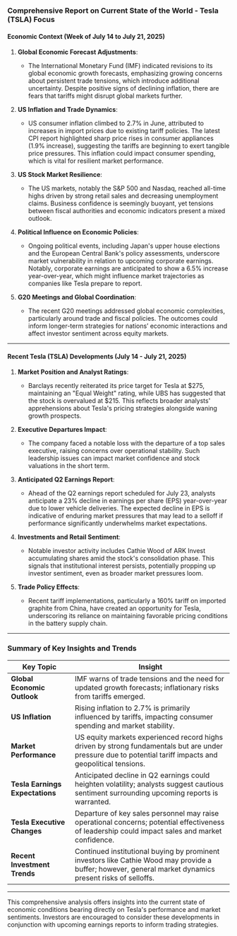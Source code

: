 ### Comprehensive Report on Current State of the World - Tesla (TSLA) Focus

#### Economic Context (Week of July 14 to July 21, 2025)

1. **Global Economic Forecast Adjustments**:
   - The International Monetary Fund (IMF) indicated revisions to its global economic growth forecasts, emphasizing growing concerns about persistent trade tensions, which introduce additional uncertainty. Despite positive signs of declining inflation, there are fears that tariffs might disrupt global markets further. 

2. **US Inflation and Trade Dynamics**:
   - US consumer inflation climbed to 2.7% in June, attributed to increases in import prices due to existing tariff policies. The latest CPI report highlighted sharp price rises in consumer appliances (1.9% increase), suggesting the tariffs are beginning to exert tangible price pressures. This inflation could impact consumer spending, which is vital for resilient market performance.

3. **US Stock Market Resilience**:
   - The US markets, notably the S&P 500 and Nasdaq, reached all-time highs driven by strong retail sales and decreasing unemployment claims. Business confidence is seemingly buoyant, yet tensions between fiscal authorities and economic indicators present a mixed outlook.

4. **Political Influence on Economic Policies**:
   - Ongoing political events, including Japan's upper house elections and the European Central Bank's policy assessments, underscore market vulnerability in relation to upcoming corporate earnings. Notably, corporate earnings are anticipated to show a 6.5% increase year-over-year, which might influence market trajectories as companies like Tesla prepare to report.

5. **G20 Meetings and Global Coordination**:
   - The recent G20 meetings addressed global economic complexities, particularly around trade and fiscal policies. The outcomes could inform longer-term strategies for nations’ economic interactions and affect investor sentiment across equity markets.

---

#### Recent Tesla (TSLA) Developments (July 14 - July 21, 2025)

1. **Market Position and Analyst Ratings**:
   - Barclays recently reiterated its price target for Tesla at $275, maintaining an "Equal Weight" rating, while UBS has suggested that the stock is overvalued at $215. This reflects broader analysts' apprehensions about Tesla's pricing strategies alongside waning growth prospects.

2. **Executive Departures Impact**:
   - The company faced a notable loss with the departure of a top sales executive, raising concerns over operational stability. Such leadership issues can impact market confidence and stock valuations in the short term.

3. **Anticipated Q2 Earnings Report**:
   - Ahead of the Q2 earnings report scheduled for July 23, analysts anticipate a 23% decline in earnings per share (EPS) year-over-year due to lower vehicle deliveries. The expected decline in EPS is indicative of enduring market pressures that may lead to a selloff if performance significantly underwhelms market expectations.

4. **Investments and Retail Sentiment**:
   - Notable investor activity includes Cathie Wood of ARK Invest accumulating shares amid the stock's consolidation phase. This signals that institutional interest persists, potentially propping up investor sentiment, even as broader market pressures loom.

5. **Trade Policy Effects**:
   - Recent tariff implementations, particularly a 160% tariff on imported graphite from China, have created an opportunity for Tesla, underscoring its reliance on maintaining favorable pricing conditions in the battery supply chain.

---

### Summary of Key Insights and Trends

| **Key Topic**                   | **Insight**                                                                                                                                                      |
|----------------------------------|------------------------------------------------------------------------------------------------------------------------------------------------------------------|
| **Global Economic Outlook**      | IMF warns of trade tensions and the need for updated growth forecasts; inflationary risks from tariffs emerged.                                                |
| **US Inflation**                 | Rising inflation to 2.7% is primarily influenced by tariffs, impacting consumer spending and market stability.                                                  |
| **Market Performance**           | US equity markets experienced record highs driven by strong fundamentals but are under pressure due to potential tariff impacts and geopolitical tensions.      |
| **Tesla Earnings Expectations**  | Anticipated decline in Q2 earnings could heighten volatility; analysts suggest cautious sentiment surrounding upcoming reports is warranted.                      |
| **Tesla Executive Changes**      | Departure of key sales personnel may raise operational concerns; potential effectiveness of leadership could impact sales and market confidence.                |
| **Recent Investment Trends**     | Continued institutional buying by prominent investors like Cathie Wood may provide a buffer; however, general market dynamics present risks of selloffs.       |

---

This comprehensive analysis offers insights into the current state of economic conditions bearing directly on Tesla's performance and market sentiments. Investors are encouraged to consider these developments in conjunction with upcoming earnings reports to inform trading strategies.